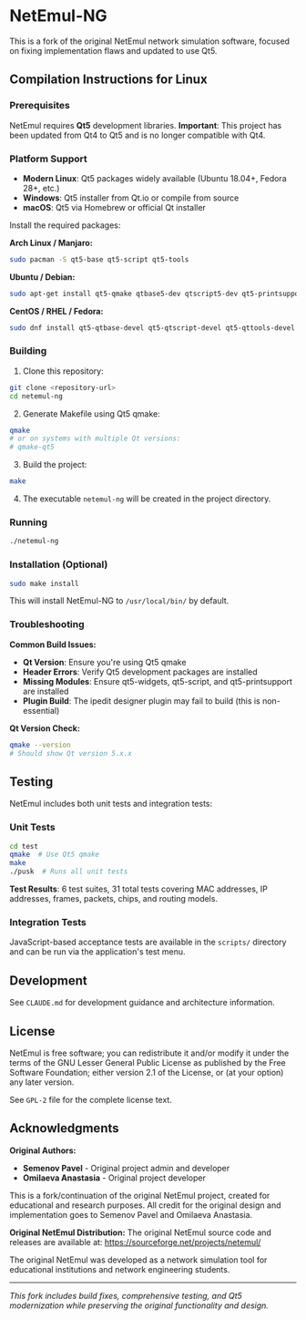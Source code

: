 # NetEmul-NG

This is a fork of the original NetEmul network simulation software, focused on fixing implementation flaws and updated to use Qt5.

## Compilation Instructions for Linux

### Prerequisites

NetEmul requires **Qt5** development libraries. **Important**: This project has been updated from Qt4 to Qt5 and is no longer compatible with Qt4.

### Platform Support

- **Modern Linux**: Qt5 packages widely available (Ubuntu 18.04+, Fedora 28+, etc.)
- **Windows**: Qt5 installer from Qt.io or compile from source
- **macOS**: Qt5 via Homebrew or official Qt installer

Install the required packages:

**Arch Linux / Manjaro:**

```bash
sudo pacman -S qt5-base qt5-script qt5-tools
```

**Ubuntu / Debian:**

```bash
sudo apt-get install qt5-qmake qtbase5-dev qtscript5-dev qt5-printsupport qttools5-dev
```

**CentOS / RHEL / Fedora:**

```bash
sudo dnf install qt5-qtbase-devel qt5-qtscript-devel qt5-qttools-devel
```

### Building

1. Clone this repository:

```bash
git clone <repository-url>
cd netemul-ng
```

2. Generate Makefile using Qt5 qmake:

```bash
qmake
# or on systems with multiple Qt versions:
# qmake-qt5
```

3. Build the project:

```bash
make
```

4. The executable `netemul-ng` will be created in the project directory.

### Running

```bash
./netemul-ng
```

### Installation (Optional)

```bash
sudo make install
```

This will install NetEmul-NG to `/usr/local/bin/` by default.

### Troubleshooting

**Common Build Issues:**

- **Qt Version**: Ensure you're using Qt5 qmake
- **Header Errors**: Verify Qt5 development packages are installed
- **Missing Modules**: Ensure qt5-widgets, qt5-script, and qt5-printsupport are installed
- **Plugin Build**: The ipedit designer plugin may fail to build (this is non-essential)

**Qt Version Check:**

```bash
qmake --version
# Should show Qt version 5.x.x
```

## Testing

NetEmul includes both unit tests and integration tests:

### Unit Tests

```bash
cd test
qmake  # Use Qt5 qmake
make
./pusk  # Runs all unit tests
```

**Test Results**: 6 test suites, 31 total tests covering MAC addresses, IP addresses, frames, packets, chips, and routing models.

### Integration Tests

JavaScript-based acceptance tests are available in the `scripts/` directory and can be run via the application's test menu.

## Development

See `CLAUDE.md` for development guidance and architecture information.

## License

NetEmul is free software; you can redistribute it and/or modify it under the terms of the GNU Lesser General Public License as published by the Free Software Foundation; either version 2.1 of the License, or (at your option) any later version.

See `GPL-2` file for the complete license text.

## Acknowledgments

**Original Authors:**

- **Semenov Pavel** - Original project admin and developer
- **Omilaeva Anastasia** - Original project developer

This is a fork/continuation of the original NetEmul project, created for educational and research purposes. All credit for the original design and implementation goes to Semenov Pavel and Omilaeva Anastasia.

**Original NetEmul Distribution:**
The original NetEmul source code and releases are available at: https://sourceforge.net/projects/netemul/

The original NetEmul was developed as a network simulation tool for educational institutions and network engineering students.

---

_This fork includes build fixes, comprehensive testing, and Qt5 modernization while preserving the original functionality and design._
